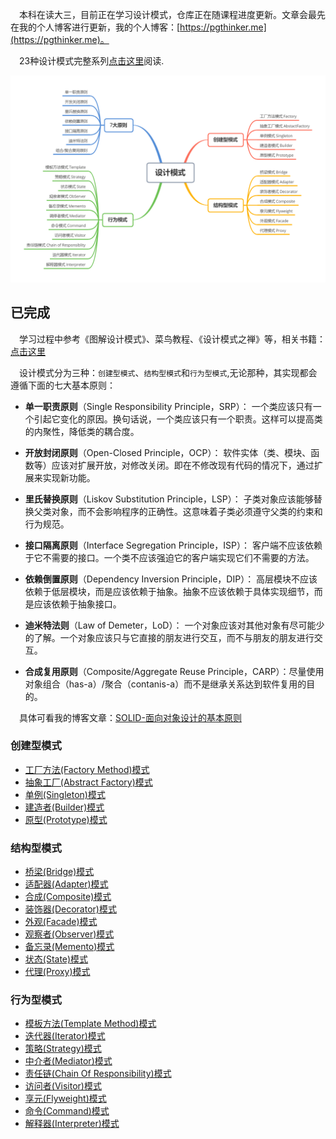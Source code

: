 &emsp;本科在读大三，目前正在学习设计模式，仓库正在随课程进度更新。文章会最先在我的个人博客进行更新，我的个人博客：[https://pgthinker.me](https://pgthinker.me)。

&emsp;23种设计模式完整系列[点击这里](https://pgthinker.me/category/%e8%ae%be%e8%ae%a1%e6%a8%a1%e5%bc%8f/)阅读.

![](./books/design%20patterns.png)

## 已完成

&emsp;学习过程中参考《图解设计模式》、菜鸟教程、《设计模式之禅》等，相关书籍：[点击这里](https://github.com/NingNing0111/java-design-patterns/tree/master/books)

&emsp;设计模式分为三种：`创建型模式`、`结构型模式`和`行为型模式`,无论那种，其实现都会遵循下面的七大基本原则：

- **单一职责原则**（Single Responsibility Principle，SRP）： 一个类应该只有一个引起它变化的原因。换句话说，一个类应该只有一个职责。这样可以提高类的内聚性，降低类的耦合度。

- **开放封闭原则**（Open-Closed Principle，OCP）： 软件实体（类、模块、函数等）应该对扩展开放，对修改关闭。即在不修改现有代码的情况下，通过扩展来实现新功能。

- **里氏替换原则**（Liskov Substitution Principle，LSP）： 子类对象应该能够替换父类对象，而不会影响程序的正确性。这意味着子类必须遵守父类的约束和行为规范。

- **接口隔离原则**（Interface Segregation Principle，ISP）： 客户端不应该依赖于它不需要的接口。一个类不应该强迫它的客户端实现它们不需要的方法。

- **依赖倒置原则**（Dependency Inversion Principle，DIP）： 高层模块不应该依赖于低层模块，而是应该依赖于抽象。抽象不应该依赖于具体实现细节，而是应该依赖于抽象接口。

- **迪米特法则**（Law of Demeter，LoD）： 一个对象应该对其他对象有尽可能少的了解。一个对象应该只与它直接的朋友进行交互，而不与朋友的朋友进行交互。

- **合成复用原则**（Composite/Aggregate Reuse Principle，CARP）：尽量使用对象组合（has-a）/聚合（contanis-a）而不是继承关系达到软件复用的目的。

&emsp;具体可看我的博客文章：[SOLID-面向对象设计的基本原则](https://pgthinker.me/2023/11/30/oo/)

### 创建型模式

- [工厂方法(Factory Method)模式](https://pgthinker.me/2023/10/13/23%e7%a7%8d%e5%b8%b8%e7%94%a8%e8%ae%be%e8%ae%a1%e6%a8%a1%e5%bc%8f-%e5%b7%a5%e5%8e%82%e6%96%b9%e6%b3%95factory-method%e6%a8%a1%e5%bc%8f/)
- [抽象工厂(Abstract Factory)模式](https://pgthinker.me/2023/10/15/23%e7%a7%8d%e5%b8%b8%e7%94%a8%e8%ae%be%e8%ae%a1%e6%a8%a1%e5%bc%8f-%e6%8a%bd%e8%b1%a1%e5%b7%a5%e5%8e%82abstract-factory%e6%a8%a1%e5%bc%8f/)
- [单例(Singleton)模式](https://pgthinker.me/2023/10/13/23%e7%a7%8d%e5%b8%b8%e7%94%a8%e8%ae%be%e8%ae%a1%e6%a8%a1%e5%bc%8f-%e5%8d%95%e4%be%8bsingleton%e6%a8%a1%e5%bc%8f/)
- [建造者(Builder)模式](https://pgthinker.me/2023/10/15/23%e7%a7%8d%e5%b8%b8%e7%94%a8%e8%ae%be%e8%ae%a1%e6%a8%a1%e5%bc%8f-%e5%bb%ba%e9%80%a0%e8%80%85%e6%a8%a1%e5%bc%8f/)
- [原型(Prototype)模式](https://pgthinker.me/2023/10/13/23%e7%a7%8d%e5%b8%b8%e7%94%a8%e8%ae%be%e8%ae%a1%e6%a8%a1%e5%bc%8f-%e5%8e%9f%e5%9e%8bprototype%e6%a8%a1%e5%bc%8f/)

### 结构型模式

- [桥梁(Bridge)模式](https://pgthinker.me/2023/10/15/23%e7%a7%8d%e5%b8%b8%e7%94%a8%e8%ae%be%e8%ae%a1%e6%a8%a1%e5%bc%8f-%e6%a1%a5%e6%8e%a5bridge%e6%a8%a1%e5%bc%8f/)
- [适配器(Adapter)模式](https://pgthinker.me/2023/10/13/23%e7%a7%8d%e5%b8%b8%e7%94%a8%e8%ae%be%e8%ae%a1%e6%a8%a1%e5%bc%8f-%e9%80%82%e9%85%8d%e5%99%a8adapter%e6%a8%a1%e5%bc%8f/)
- [合成(Composite)模式](https://pgthinker.me/2023/10/17/23%e7%a7%8d%e5%b8%b8%e7%94%a8%e8%ae%be%e8%ae%a1%e6%a8%a1%e5%bc%8f-%e7%bb%84%e5%90%88composite%e6%a8%a1%e5%bc%8f/)
- [装饰器(Decorator)模式](https://pgthinker.me/2023/10/17/23%e7%a7%8d%e5%b8%b8%e7%94%a8%e8%ae%be%e8%ae%a1%e6%a8%a1%e5%bc%8f-%e8%a3%85%e9%a5%b0%e5%99%a8decorator%e6%a8%a1%e5%bc%8f/)
- [外观(Facade)模式](https://pgthinker.me/2023/10/17/23%e7%a7%8d%e5%b8%b8%e7%94%a8%e8%ae%be%e8%ae%a1%e6%a8%a1%e5%bc%8f-%e5%a4%96%e8%a7%82%ef%bc%88facade%ef%bc%89%e6%a8%a1%e5%bc%8f/)
- [观察者(Observer)模式](https://pgthinker.me/2023/10/22/23%e7%a7%8d%e5%b8%b8%e7%94%a8%e8%ae%be%e8%ae%a1%e6%a8%a1%e5%bc%8f-%e8%a7%82%e5%af%9f%e8%80%85observer%e6%a8%a1%e5%bc%8f/)
- [备忘录(Memento)模式](https://pgthinker.me/2023/10/22/23%e7%a7%8d%e5%b8%b8%e7%94%a8%e8%ae%be%e8%ae%a1%e6%a8%a1%e5%bc%8f-%e5%a4%87%e5%bf%98%e5%bd%95memento%e6%a8%a1%e5%bc%8f/)
- [状态(State)模式](https://pgthinker.me/2023/10/22/23%e7%a7%8d%e5%b8%b8%e7%94%a8%e8%ae%be%e8%ae%a1%e6%a8%a1%e5%bc%8f-%e7%8a%b6%e6%80%81state%e6%a8%a1%e5%bc%8f/)
- [代理(Proxy)模式](https://pgthinker.me/2023/10/22/23%e7%a7%8d%e5%b8%b8%e7%94%a8%e8%ae%be%e8%ae%a1%e6%a8%a1%e5%bc%8f-%e4%bb%a3%e7%90%86proxy%e6%a8%a1%e5%bc%8f/)

### 行为型模式

- [模板方法(Template Method)模式](https://pgthinker.me/2023/10/13/23%e7%a7%8d%e5%b8%b8%e7%94%a8%e8%ae%be%e8%ae%a1%e6%a8%a1%e5%bc%8f-%e6%a8%a1%e6%9d%bf%e6%96%b9%e6%b3%95template-method%e6%a8%a1%e5%bc%8f/)
- [迭代器(Iterator)模式](https://pgthinker.me/2023/10/13/23%e7%a7%8d%e5%b8%b8%e7%94%a8%e8%ae%be%e8%ae%a1%e6%a8%a1%e5%bc%8f-%e8%bf%ad%e4%bb%a3%e5%99%a8iterator%e6%a8%a1%e5%bc%8f/)
- [策略(Strategy)模式](https://pgthinker.me/2023/10/15/23%e7%a7%8d%e5%b8%b8%e7%94%a8%e8%ae%be%e8%ae%a1%e6%a8%a1%e5%bc%8f-%e7%ad%96%e7%95%a5strategy%e6%a8%a1%e5%bc%8f/)
- [中介者(Mediator)模式](https://pgthinker.me/2023/10/17/23%e7%a7%8d%e5%b8%b8%e7%94%a8%e8%ae%be%e8%ae%a1%e6%a8%a1%e5%bc%8f-%e4%b8%ad%e4%bb%8b%e8%80%85mediator%e6%a8%a1%e5%bc%8f/)
- [责任链(Chain Of Responsibility)模式](https://pgthinker.me/2023/10/17/23%e7%a7%8d%e5%b8%b8%e7%94%a8%e8%ae%be%e8%ae%a1%e6%a8%a1%e5%bc%8f-%e8%b4%a3%e4%bb%bb%e9%93%bechain-of-responsibility%e6%a8%a1%e5%bc%8f/)
- [访问者(Visitor)模式](https://pgthinker.me/2023/10/17/23%e7%a7%8d%e5%b8%b8%e7%94%a8%e8%ae%be%e8%ae%a1%e6%a8%a1%e5%bc%8f-%e8%ae%bf%e9%97%ae%e8%80%85visitor%e6%a8%a1%e5%bc%8f/)
- [享元(Flyweight)模式](https://pgthinker.me/2023/10/22/23%e7%a7%8d%e8%ae%be%e8%ae%a1%e6%a8%a1%e5%bc%8f-%e4%ba%ab%e5%85%83flyweight%e6%a8%a1%e5%bc%8f/)
- [命令(Command)模式](https://pgthinker.me/2023/10/22/23%e7%a7%8d%e5%b8%b8%e7%94%a8%e8%ae%be%e8%ae%a1%e6%a8%a1%e5%bc%8f-%e5%91%bd%e4%bb%a4command%e6%a8%a1%e5%bc%8f/)
- [解释器(Interpreter)模式](https://pgthinker.me/2023/10/22/23%e7%a7%8d%e5%b8%b8%e7%94%a8%e8%ae%be%e8%ae%a1%e6%a8%a1%e5%bc%8f-%e8%a7%a3%e9%87%8a%e5%99%a8interpreter%e6%a8%a1%e5%bc%8f/)